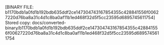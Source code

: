 [BINARY FILE: b1170bdb1a0fd1b192bdb635ddf2ce147304743167854355c428841556f00627220d76ba8a31c4d1c8ba0af11b1ed468f32d5f5cc23595d6895745611754]
Stored copy: docs/converted-binary/b1170bdb1a0fd1b192bdb635ddf2ce147304743167854355c428841556f00627220d76ba8a31c4d1c8ba0af11b1ed468f32d5f5cc23595d6895745611754
